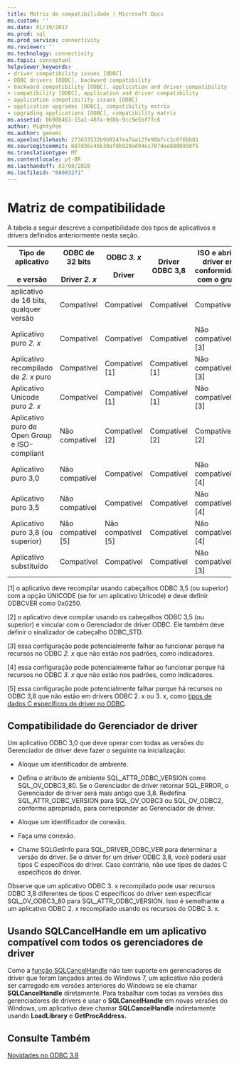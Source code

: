 ```yaml
---
title: Matriz de compatibilidade | Microsoft Docs
ms.custom: ''
ms.date: 01/19/2017
ms.prod: sql
ms.prod_service: connectivity
ms.reviewer: ''
ms.technology: connectivity
ms.topic: conceptual
helpviewer_keywords:
- driver compatibility issues [ODBC]
- ODBC drivers [ODBC], backward compatibility
- backward compatibility [ODBC], application and driver compatibility
- compatibility [ODBC], application and driver compatibility
- application compatibility issues [ODBC]
- application upgrades [ODBC], compatibility matrix
- upgrading applications [ODBC], compatibility matrix
ms.assetid: 0690b463-15a1-48fa-9d0b-9cc9e5bf7fc6
author: MightyPen
ms.author: genemi
ms.openlocfilehash: 273633532b9b9247ea7aa12fe90bfcc3c6f6bb81
ms.sourcegitcommit: b87d36c46b39af8b929ad94ec707dee8800950f5
ms.translationtype: MT
ms.contentlocale: pt-BR
ms.lasthandoff: 02/08/2020
ms.locfileid: "68083271"
---
```

# <a name="compatibility-matrix"></a>Matriz de compatibilidade
A tabela a seguir descreve a compatibilidade dos tipos de aplicativos e drivers definidos anteriormente nesta seção.  
  
|Tipo de aplicativo<br /><br /> e versão|ODBC de 32 bits<br /><br /> Driver *2. x*|ODBC *3. x*<br /><br /> Driver|Driver ODBC 3,8|ISO e abrir o driver em conformidade com o grupo|  
|--------------------------------------|-----------------------------------|---------------------------|---------------------|-----------------------------------------|  
|aplicativo de 16 bits, qualquer versão|Compatível|Compatível|Compatível|Compatível|  
|Aplicativo puro *2. x*|Compatível|Compatível|Compatível|Não compatível [3]|  
|Aplicativo recompilado de *2. x* puro|Compatível|Compatível [1]|Compatível [1]|Não compatível [3]|  
|Aplicativo Unicode puro *2. x*|Compatível|Compatível [1]|Compatível [1]|Não compatível [3]|  
|Aplicativo puro de Open Group e ISO-compliant|Não compatível|Compatível [2]|Compatível [2]|Compatível [2]|  
|Aplicativo puro 3,0|Não compatível|Compatível|Compatível|Não compatível [4]|  
|Aplicativo puro 3,5|Não compatível|Compatível|Compatível|Não compatível [4]|  
|Aplicativo puro 3,8 (ou superior)|Não compatível [5]|Não compatível [5]|Compatível|Não compatível [4]|  
|Aplicativo substituído|Compatível|Compatível|Compatível|Não compatível [3]|  
  
 [1] o aplicativo deve recompilar usando cabeçalhos ODBC 3,5 (ou superior) com a opção UNICODE (se for um aplicativo Unicode) e deve definir ODBCVER como 0x0250.  
  
 [2] o aplicativo deve compilar usando os cabeçalhos ODBC 3,5 (ou superior) e vincular com o Gerenciador de driver ODBC. Ele também deve definir o sinalizador de cabeçalho ODBC_STD.  
  
 [3] essa configuração pode potencialmente falhar ao funcionar porque há recursos no ODBC *2. x* que não estão nos padrões, como indicadores.  
  
 [4] essa configuração pode potencialmente falhar ao funcionar porque há recursos no ODBC *3. x* que não estão nos padrões, como indicadores.  
  
 [5] essa configuração pode potencialmente falhar porque há recursos no ODBC 3,8 que não estão em drivers ODBC 2. x ou 3. x, como [tipos de dados C específicos do driver no ODBC](../../../odbc/reference/develop-app/c-data-types-in-odbc.md).  
  
## <a name="driver-manager-compatibility"></a>Compatibilidade do Gerenciador de driver  
 Um aplicativo ODBC 3,0 que deve operar com todas as versões do Gerenciador de driver deve fazer o seguinte na inicialização:  
  
-   Aloque um identificador de ambiente.  
  
-   Defina o atributo de ambiente SQL_ATTR_ODBC_VERSION como SQL_OV_ODBC3_80. Se o Gerenciador de driver retornar SQL_ERROR, o Gerenciador de driver será mais antigo que 3,8. Redefina SQL_ATTR_ODBC_VERSION para SQL_OV_ODBC3 ou SQL_OV_ODBC2, conforme apropriado, para corresponder ao Gerenciador de driver.  
  
-   Aloque um identificador de conexão.  
  
-   Faça uma conexão.  
  
-   Chame SQLGetInfo para SQL_DRIVER_ODBC_VER para determinar a versão do driver. Se o driver for um driver ODBC 3,8, você poderá usar tipos C específicos do driver. Caso contrário, não use tipos de dados C específicos do driver.  
  
 Observe que um aplicativo ODBC 3. x recompilado pode usar recursos ODBC 3,8 diferentes de tipos C específicos do driver sem especificar SQL_OV_ODBC3_80 para SQL_ATTR_ODBC_VERSION. Isso é semelhante a um aplicativo ODBC 2. x recompilado usando os recursos do ODBC 3. x.  
  
## <a name="using-sqlcancelhandle-in-an-application-compatible-with-all-driver-managers"></a>Usando SQLCancelHandle em um aplicativo compatível com todos os gerenciadores de driver  
 Como a [função SQLCancelHandle](../../../odbc/reference/syntax/sqlcancelhandle-function.md) não tem suporte em gerenciadores de driver que foram lançados antes do Windows 7, um aplicativo não poderá ser carregado em versões anteriores do Windows se ele chamar **SQLCancelHandle** diretamente. Para trabalhar com todas as versões dos gerenciadores de drivers e usar o **SQLCancelHandle** em novas versões do Windows, um aplicativo deve chamar **SQLCancelHandle** indiretamente usando **LoadLibrary** e **GetProcAddress.**  
  
## <a name="see-also"></a>Consulte Também  
 [Novidades no ODBC 3.8](../../../odbc/reference/what-s-new-in-odbc-3-8.md)
